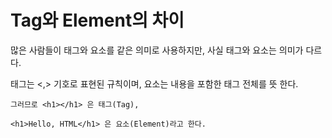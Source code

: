 # Tag와 Element의 차이

많은 사람들이 태그와 요소를 같은 의미로 사용하지만, 사실 태그와 요소는 의미가 다르다.

태그는 <,> 기호로 표현된 규칙이며, 요소는 내용을 포함한 태그 전체를 뜻 한다.

```
그러므로 <h1></h1> 은 태그(Tag),

<h1>Hello, HTML</h1> 은 요소(Element)라고 한다.
```
